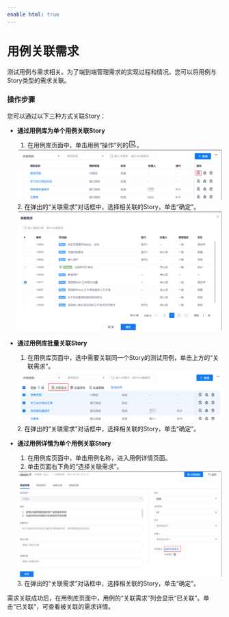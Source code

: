 ```yaml
---
enable html: true
---
```

# 用例关联需求

测试用例与需求相关。为了端到端管理需求的实现过程和情况，您可以将用例与Story类型的需求关联。

### 操作步骤                 
您可以通过以下三种方式关联Story：
* **通过用例库为单个用例关联Story**
  1. 在用例库页面中，单击用例“操作”列的![](fig/icon/关联用例.png)。
    <img src="fig/测试-关联需求-01.png" style="zoom:50%">          
  2. 在弹出的“关联需求”对话框中，选择相关联的Story，单击“确定”。
    <img src="fig/测试-关联需求-02.png" style="zoom:50%">
  
* **通过用例库批量关联Story**
  1. 在用例库页面中，选中需要关联同一个Story的测试用例，单击上方的“关联需求”。
    <img src="fig/测试-关联需求-03.png" style="zoom:50%">                
  2. 在弹出的“关联需求”对话框中，选择相关联的Story，单击“确定”。

* **通过用例详情为单个用例关联Story**
  1. 在用例库页面中，单击用例名称，进入用例详情页面。
  2. 单击页面右下角的“选择关联需求”。
    <img src="fig/测试-关联需求-05.png" style="zoom:50%">               
  3. 在弹出的“关联需求”对话框中，选择相关联的Story，单击“确定”。

需求关联成功后，在用例库页面中，用例的“关联需求”列会显示“已关联”。单击“已关联”，可查看被关联的需求详情。